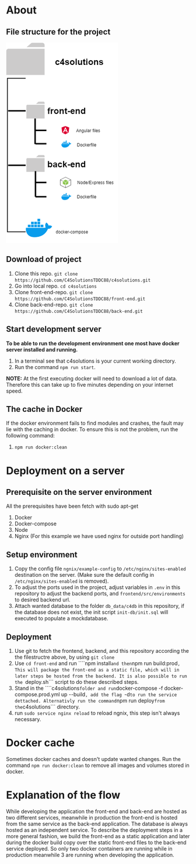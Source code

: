# About

## File structure for the project
<img src="./filestructure.png">

## Download of project
1. Clone this repo. ``` git clone https://github.com/C4SolutionsTDDC88/c4solutions.git ```
2. Go into local repo. ``` cd c4solutions ```
3. Clone front-end-repo. ``` git clone https://github.com/C4SolutionsTDDC88/front-end.git ```
4. Clone back-end-repo. ``` git clone https://github.com/C4SolutionsTDDC88/back-end.git ```

## Start development server
**To be able to run the development environment one most have docker server installed and running.**
1. In a terminal see that c4solutions is your current working directory.
2. Run the command  ``` npm run start ```.

**NOTE:** At the first executing docker will need to download a lot of data. Therefore this can take up to five minutes depending on your internet speed.

## The cache in Docker
If the docker environment fails to find modules and crashes, the fault may lie with the caching in docker. To ensure this is not the problem, run the following command:
1. ```npm run docker:clean```

# Deployment on a server

## Prerequisite on the server environment
All the prerequisites have been fetch with sudo apt-get <package-name>

1. Docker
2. Docker-compose
3. Node
4. Nginx (For this example we have used nginx for outside port handling)

## Setup environment

1. Copy the config file ```ngnix/example-config``` to ```/etc/nginx/sites-enabled``` destination on the server. (Make sure the default config in ```/etc/nginx/sites-enabled``` is removed).
2. To adjust the ports used in the project, adjust variables in ```.env``` in this repository to adjust the backend ports, and ```frontend/src/environments``` to desired backend url.
3. Attach wanted database to the folder ```db_data/c4db``` in this repository, if the database does not exist, the init script ```init-db/init.sql``` will executed to populate a mockdatabase.

## Deployment
1. Use git to fetch the frontend, backend, and this repository according the the filestructre above, by using ```git clone```
2. Use ```cd front-end``` and run ````npm install``` and then ```npm run build:prod```, This will package the front-end as a static file, which will in later steps be hosted from the backend. It is also possible to run the ```deploy.sh``` script to do these described steps.
3. Stand in the ````c4solutions``` folder and run ```docker-compose -f docker-compose.prod.yml up --build```, add the flag ```-d``` to run the service dettached. Alternativly run the command ```npm run deploy``` from the ```c4solutions``` directory.
4. run ```sudo service nginx reload``` to reload ngnix, this step isn't always necessary.

# Docker cache
Sometimes docker caches and doesn't update wanted changes. Run the command ```npm run docker:clean``` to remove all images and volumes stored in docker.

# Explanation of the flow
While developing the application the front-end and back-end are hosted as two different services, meanwhile in production the front-end is hosted from the same service as the back-end application. The database is always hosted as an independent service. To describe the deployment steps in a more general fashion, we build the front-end as a static application and later during the docker build copy over the static front-end files to the back-end service deployed. So only two docker containers are running while in production meanwhile 3 are running when developing the application. 



